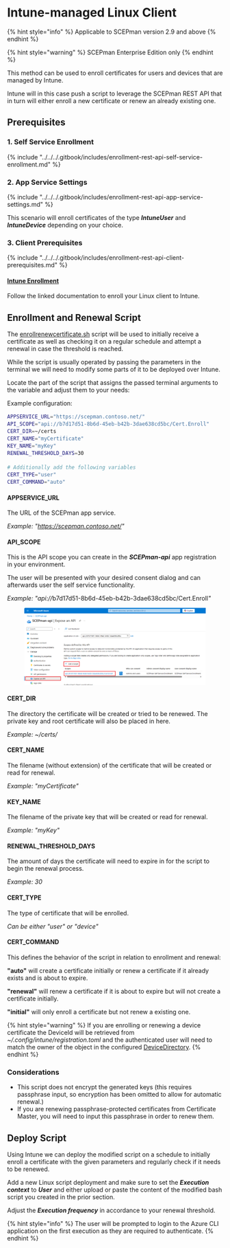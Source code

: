 # Intune-managed Linux Client

{% hint style="info" %}
Applicable to SCEPman version 2.9 and above
{% endhint %}

{% hint style="warning" %}
SCEPman Enterprise Edition only
{% endhint %}

This method can be used to enroll certificates for users and devices that are managed by Intune.

Intune will in this case push a script to leverage the SCEPman REST API that in turn will either enroll a new certificate or renew an already existing one.



## Prerequisites

### 1. Self Service Enrollment

{% include "../../../.gitbook/includes/enrollment-rest-api-self-service-enrollment.md" %}



### 2. App Service Settings

{% include "../../../.gitbook/includes/enrollment-rest-api-app-service-settings.md" %}

This scenario will enroll certificates of the type _**IntuneUser**_ and _**IntuneDevice**_ depending on your choice.

### **3. Client Prerequisites**

{% include "../../../.gitbook/includes/enrollment-rest-api-client-prerequisites.md" %}

#### [**Intune Enrollment**](https://learn.microsoft.com/en-us/mem/intune/user-help/enroll-device-linux)

Follow the linked documentation to enroll your Linux client to Intune.&#x20;

## Enrollment and Renewal Script

The [enrollrenewcertificate.sh](https://github.com/scepman/csr-request/blob/main/enroll-certificate/enrollrenewcertificate.sh) script will be used to initially receive a certificate as well as checking it on a regular schedule and attempt a renewal in case the threshold is reached.

While the script is usually operated by passing the parameters in the terminal we will need to modify some parts of it to be deployed over Intune.

Locate the part of the script that assigns the passed terminal arguments to the variable and adjust them to your needs:



Example configuration:

```bash
APPSERVICE_URL="https://scepman.contoso.net/"
API_SCOPE="api://b7d17d51-8b6d-45eb-b42b-3dae638cd5bc/Cert.Enroll"
CERT_DIR=~/certs
CERT_NAME="myCertificate"
KEY_NAME="myKey"
RENEWAL_THRESHOLD_DAYS=30

# Additionally add the following variables
CERT_TYPE="user"
CERT_COMMAND="auto"
```

#### APPSERVICE\_URL

The URL of the SCEPman app service.

_Example: "https://scepman.contoso.net/"_

#### API\_SCOPE

This is the API scope you can create in the _**SCEPman-api**_ app registration in your environment.

The user will be presented with your desired consent dialog and can afterwards user the self service functionality.

_Example: "api://_&#x62;7d17d51-8b6d-45eb-b42b-3dae638cd5bc/Cert.Enrol&#x6C;_"_

<figure><img src="../../../.gitbook/assets/image (30).png" alt=""><figcaption></figcaption></figure>

#### CERT\_DIR

The directory the certificate will be created or tried to be renewed. The private key and root certificate will also be placed in here.

_Example: \~/certs/_

#### CERT\_NAME

The filename (without extension) of the certificate that will be created or read for renewal.

_Example: "myCertificate"_

#### KEY\_NAME

The filename of the private key that will be created or read for renewal.

_Example: "myKey"_

#### RENEWAL\_THRESHOLD\_DAYS

The amount of days the certificate will need to expire in for the script to begin the renewal process.

_Example: 30_

#### CERT\_TYPE

The type of certificate that will be enrolled.

_Can be either "user" or "device"_

#### CERT\_COMMAND

This defines the behavior of the script in relation to enrollment and renewal:

**"auto"** will create a certificate initially or renew a certificate if it already exists and is about to expire.

**"renewal"** will renew a certificate if it is about to expire but will not create a certificate initially.

**"initial"** will only enroll a certificate but not renew a existing one.

{% hint style="warning" %}
If you are enrolling or renewing a device certificate the DeviceId will be retrieved from _\~/.config/intune/registration.toml_ and the authenticated user will need to match the owner of the object in the configured [DeviceDirectory](https://docs.scepman.com/advanced-configuration/application-settings/intune-validation#appconfig-intunevalidation-devicedirectory).
{% endhint %}



### Considerations

* This script does not encrypt the generated keys (this requires passphrase input, so encryption has been omitted to allow for automatic renewal.)
* If you are renewing passphrase-protected certificates from Certificate Master, you will need to input this passphrase in order to renew them.

## Deploy Script

Using Intune we can deploy the modified script on a schedule to initially enroll a certificate with the given parameters and regularly check if it needs to be renewed.

Add a new Linux script deployment and make sure to set the _**Execution context**_ to _**User**_ and either upload or paste the content of the modified bash script you created in the prior section.

Adjust the _**Execution frequency**_ in accordance to your renewal threshold.

{% hint style="info" %}
The user will be prompted to login to the Azure CLI application on the first execution as they are required to authenticate.&#x20;
{% endhint %}
